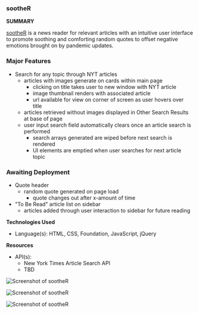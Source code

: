 ### sootheR

**SUMMARY**

[sootheR](https://devmadia.github.io/soother/) is a news reader for relevant articles with an intuitive user interface to promote soothing and comforting random quotes to offset negative emotions brought on by pandemic updates.

### Major Features
- Search for any topic through NYT articles
  - articles with images generate on cards within main page
    - clicking on title takes user to new window with NYT article
    - image thumbnail renders with associated article
    - url available for view on corner of screen as user hovers over title
  - articles retrieved without images displayed in Other Search Results at base of page
  - user input search field automatically clears once an article search is performed
    - search arrays generated are wiped before next search is rendered
    - UI elements are emptied when user searches for next article topic

### Awaiting Deployment
- Quote header
  - random quote generated on page load 
    - quote changes out after x-amount of time
- "To Be Read" article list on sidebar
  - articles added through user interaction to sidebar for future reading

**Technologies Used**
- Language(s): HTML, CSS, Foundation, JavaScript, jQuery

**Resources**
- API(s):
  - New York Times Article Search API
  - TBD

![Screenshot of sootheR](https://devmadia.github.io/soother/assets/images/sootheR-basic.png)

![Screenshot of sootheR](https://devmadia.github.io/soother/assets/images/soother-001.png)

![Screenshot of sootheR](https://devmadia.github.io/soother/assets/images/soother-002.png)